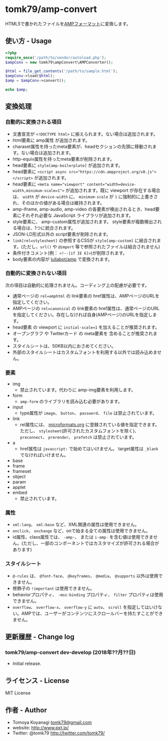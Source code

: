 # tomk79/amp-convert
HTML5で書かれたファイルを[AMPフォーマット](https://www.ampproject.org/ja/docs/reference/spec#required-markup)に変換します。


## 使い方 - Usage

```php
<?php
require_once('/path/to/vendor/autoload.php');
$ampConv = new tomk79\ampConvert\AMPConverter();

$html = file_get_contents('/path/to/sample.html');
$ampConv->load($html);
$amp = $ampConv->convert();

echo $amp;
```


## 変換処理

### 自動的に変換される項目

- 文書宣言が `<!DOCTYPE html>` に揃えられます。ない場合は追加されます。
- html要素に amp属性 が追加されます。
- charaset属性を持ったmeta要素が、headセクションの先頭に移動されます。ない場合は追加されます。
- http-equiv属性を持ったmeta要素が削除されます。
- head要素に `style[amp-boilerplate]` が追加されます。
- head要素に `<script async src="https://cdn.ampproject.org/v0.js"></script>` が追加されます。
- head要素に `<meta name="viewport" content="width=device-width,minimum-scale=1">` が追加されます。既に viewport が存在する場合は、 `width` が `device-width` に、 `minimum-scale` が `1` に強制的に上書きされ、そのほかの値がある場合は維持されます。
- amp-iframe, amp-audio, amp-video の各要素が検出されるとき、head要素にそれぞれ必要な JavaScript ライブラリが追加されます。
- style要素に、 amp-custom属性が追加されます。 style要素が複数検出される場合は、1つに統合されます。
- JSON-LD形式以外の script要素が削除されます。
- `link[rel=stylesheet]` の参照するCSSが `style[amp-custom]` に結合されます。(ただし、`url()` や `@import` 等で参照されたファイルは結合されません)
- 条件付きコメント(例： `<!--[if IE 6]>`)が削除されます。
- body要素の内容が [lullabot/amp](https://packagist.org/packages/lullabot/amp) で変換されます。

### 自動的に変換されない項目

次の項目は自動的に処理されません。コーディング上の配慮が必要です。

- 通常ページの `rel=amphtml` の link要素の href属性は、AMPページのURLを指定してください。
- AMPページの `rel=canonical` の link要素の href属性は、通常ページのURLを指定してください。存在しなければ自身(AMPページ)のURLを指定します。
- head要素 の viewport に `initial-scale=1` を加えることが推奨されます。
- オープングラフ や Twitterカード の meta要素を 含めることが推奨されます。
- スタイルシートは、50KB以内におさめてください。
- 外部のスタイルシートはカスタムフォントを利用する以外では読み込めません。

### 要素

- img
	- 禁止されています。代わりに amp-img要素を利用します。
- form
	- `amp-form` のライブラリを読み込む必要があります。
- input
	- type属性が `image`、 `button`、 `password`、 `file` は禁止されています。
- link
	- rel属性には、 [microformats.org](http://microformats.org/) に登録されている値を指定できます。 ただし、 `stylesheet`(許可されたカスタムフォントを除く)、 `preconnect`、 `prerender`、 `prefetch` は禁止されています。
- a
	- href属性は `javascript:` で始めてはいけません。 target属性は `_blank` でなければいけません。
- base
- frame
- frameset
- object
- param
- applet
- embed
	- 禁止されています。

### 属性

- `xml:lang`、 `xml:base` など、XML関連の属性は使用できません。
- `onclick`、 `onchange` など、onで始まる全ての属性は使用できません。
- id属性、class属性では、 `-amp-`、 または `i-amp-` を含む値は使用できません。(ただし、一部のコンポーネントではカスタマイズが許可される場合があります)

### スタイルシート

- `@-rules` は、 `@font-face`、 `@keyframes`、 `@media`、 `@supports` 以外は使用できません。
- 修飾子の `!important` は使用できません。
- behaviorプロパティ、 `-moz-binding` プロパティ、 `filter` プロパティは使用できません。
- `overflow`、 `overflow-x`、 `overflow-y` に `auto`、 `scroll` を指定してはいけない。AMPでは、ユーザーがコンテンツにスクロールバーを持たすことができません。


## 更新履歴 - Change log

### tomk79/amp-convert dev-develop (2018年??月??日)

- Initial release.


## ライセンス - License

MIT License


## 作者 - Author

- Tomoya Koyanagi <tomk79@gmail.com>
- website: <http://www.pxt.jp/>
- Twitter: @tomk79 <http://twitter.com/tomk79/>

